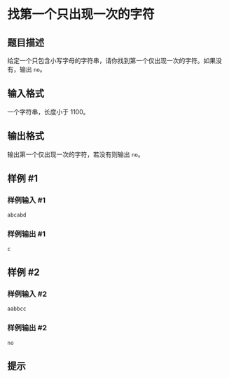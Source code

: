 # 找第一个只出现一次的字符

## 题目描述

给定一个只包含小写字母的字符串，请你找到第一个仅出现一次的字符。如果没有，输出 `no`。

## 输入格式

一个字符串，长度小于 $1100$。

## 输出格式

输出第一个仅出现一次的字符，若没有则输出 `no`。

## 样例 #1

### 样例输入 #1
```
abcabd
```

### 样例输出 #1

```
c
```

## 样例 #2

### 样例输入 #2
```
aabbcc
```

### 样例输出 #2

```
no
```

## 提示


